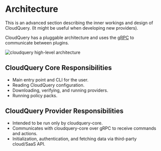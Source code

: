 # Architecture

This is an advanced section describing the inner workings and design of CloudQuery. \(It might be useful when developing new providers\).

CloudQuery has a pluggable architecture and uses the [gRPC](https://grpc.io/docs/languages/go/basics/) to communicate between plugins.

![cloudquery high-level architecture](/images/cloudquery-architecture.png)

## CloudQuery Core Responsibilities

- Main entry point and CLI for the user.
- Reading CloudQuery configuration.
- Downloading, verifying, and running providers.
- Running policy packs.

## CloudQuery Provider Responsibilities

- Intended to be run only by cloudquery-core.
- Communicates with cloudquery-core over gRPC to receive commands and actions.
- Initialization, authentication, and fetching data via third-party cloud/SaaS API.
